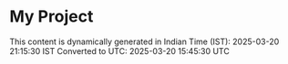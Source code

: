 # My Project

This content is dynamically generated in Indian Time (IST): 2025-03-20 21:15:30 IST
Converted to UTC: 2025-03-20 15:45:30 UTC
